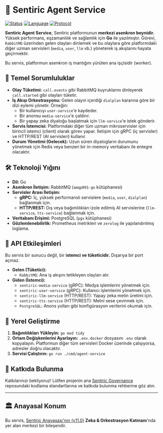 # 🧠 Sentiric Agent Service

[![Status](https://img.shields.io/badge/status-active-success.svg)]()
[![Language](https://img.shields.io/badge/language-Go-blue.svg)]()
[![Protocol](https://img.shields.io/badge/protocol-gRPC_&_RabbitMQ-green.svg)]()

**Sentiric Agent Service**, Sentiric platformunun **merkezi asenkron beynidir.** Yüksek performans, eşzamanlılık ve sağlamlık için **Go** ile yazılmıştır. Görevi, `RabbitMQ` üzerinden gelen olayları dinlemek ve bu olaylara göre platformdaki diğer uzman servisleri (`media`, `user`, `llm` vb.) yöneterek iş akışlarını hayata geçirmektir.

Bu servis, platformun asenkron iş mantığını yürüten ana işçisidir (worker).

## 🎯 Temel Sorumluluklar

*   **Olay Tüketimi:** `call.events` gibi RabbitMQ kuyruklarını dinleyerek `call.started` gibi olayları tüketir.
*   **İş Akışı Orkestrasyonu:** Gelen olayın içerdiği `dialplan` kararına göre bir dizi eylemi yönetir. Örneğin:
    *   Bir kullanıcıyı `user-service`'e kaydeder.
    *   Bir anonsu `media-service`'e çaldırır.
    *   Bir yapay zeka diyaloğu başlatmak için `llm-service`'e istek gönderir.
*   **Servis İstemcisi:** Platformdaki diğer tüm uzman mikroservisler için birincil istemci (client) olarak görev yapar. İletişim için gRPC (iç servisler) ve HTTP/REST (AI servisleri) kullanır.
*   **Durum Yönetimi (Gelecek):** Uzun süren diyalogların durumunu yönetmek için Redis veya benzeri bir in-memory veritabanı ile entegre olacaktır.

## 🛠️ Teknoloji Yığını

*   **Dil:** Go
*   **Asenkron İletişim:** RabbitMQ (`amqp091-go` kütüphanesi)
*   **Servisler Arası İletişim:**
    *   **gRPC:** İç, yüksek performanslı servislere (`media`, `user`, `dialplan`) bağlanmak için.
    *   **HTTP/REST:** Dış veya bağımlılıkları izole edilmiş AI servislerine (`llm-service`, `tts-service`) bağlanmak için.
*   **Veritabanı Erişimi:** PostgreSQL (`pgx` kütüphanesi)
*   **Gözlemlenebilirlik:** Prometheus metrikleri ve `zerolog` ile yapılandırılmış loglama.

## 🔌 API Etkileşimleri

Bu servis bir sunucu değil, bir **istemci ve tüketicidir.** Dışarıya bir port açmaz.

*   **Gelen (Tüketici):**
    *   `RabbitMQ`: Ana iş akışını tetikleyen olayları alır.
*   **Giden (İstemci):**
    *   `sentiric-media-service` (gRPC): Medya işlemlerini yönetmek için.
    *   `sentiric-user-service` (gRPC): Kullanıcı işlemlerini yönetmek için.
    *   `sentiric-llm-service` (HTTP/REST): Yapay zeka metin üretimi için.
    *   `sentiric-tts-service` (HTTP/REST): Metni sese çevirmek için.
    *   `PostgreSQL`: Anons yolları gibi konfigürasyon verilerini okumak için.

## 🚀 Yerel Geliştirme

1.  **Bağımlılıkları Yükleyin:** `go mod tidy`
2.  **Ortam Değişkenlerini Ayarlayın:** `.env.docker` dosyasını `.env` olarak kopyalayın. Platformun diğer tüm servisleri Docker üzerinde çalışıyorsa, adresler doğru olacaktır.
3.  **Servisi Çalıştırın:** `go run ./cmd/agent-service`

## 🤝 Katkıda Bulunma

Katkılarınızı bekliyoruz! Lütfen projenin ana [Sentiric Governance](https://github.com/sentiric/sentiric-governance) reposundaki kodlama standartlarına ve katkıda bulunma rehberine göz atın.

---
## 🏛️ Anayasal Konum

Bu servis, [Sentiric Anayasası'nın (v11.0)](https://github.com/sentiric/sentiric-governance/blob/main/docs/blueprint/Architecture-Overview.md) **Zeka & Orkestrasyon Katmanı**'nda yer alan merkezi bir bileşendir.